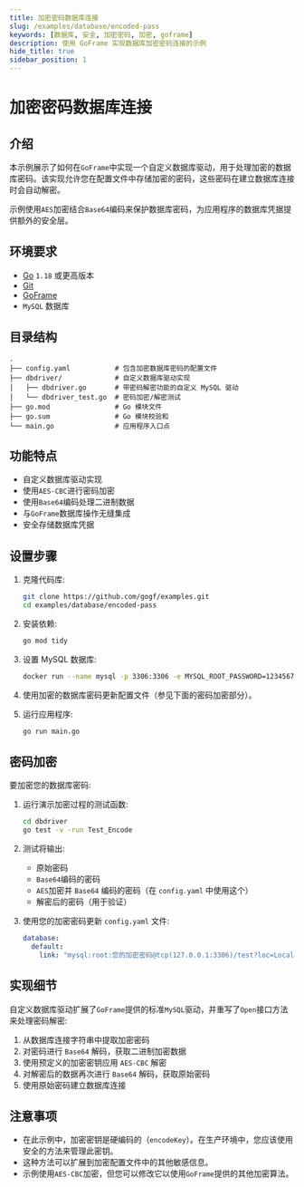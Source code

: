 ```yaml
---
title: 加密密码数据库连接
slug: /examples/database/encoded-pass
keywords: [数据库, 安全, 加密密码, 加密, goframe]
description: 使用 GoFrame 实现数据库加密密码连接的示例
hide_title: true
sidebar_position: 1
---
```


# 加密密码数据库连接

## 介绍

本示例展示了如何在`GoFrame`中实现一个自定义数据库驱动，用于处理加密的数据库密码。该实现允许您在配置文件中存储加密的密码，这些密码在建立数据库连接时会自动解密。

示例使用`AES`加密结合`Base64`编码来保护数据库密码，为应用程序的数据库凭据提供额外的安全层。

## 环境要求

- [Go](https://golang.org/dl/) `1.18` 或更高版本
- [Git](https://git-scm.com/downloads)
- [GoFrame](https://goframe.org)
- `MySQL` 数据库

## 目录结构

```text
.
├── config.yaml           # 包含加密数据库密码的配置文件
├── dbdriver/             # 自定义数据库驱动实现
│   ├── dbdriver.go       # 带密码解密功能的自定义 MySQL 驱动
│   └── dbdriver_test.go  # 密码加密/解密测试
├── go.mod                # Go 模块文件
├── go.sum                # Go 模块校验和
└── main.go               # 应用程序入口点
```

## 功能特点

- 自定义数据库驱动实现
- 使用`AES-CBC`进行密码加密
- 使用`Base64`编码处理二进制数据
- 与`GoFrame`数据库操作无缝集成
- 安全存储数据库凭据

## 设置步骤

1. 克隆代码库:
   ```bash
   git clone https://github.com/gogf/examples.git
   cd examples/database/encoded-pass
   ```

2. 安装依赖:
   ```bash
   go mod tidy
   ```

3. 设置 MySQL 数据库:
   ```bash
   docker run --name mysql -p 3306:3306 -e MYSQL_ROOT_PASSWORD=12345678 -e MYSQL_DATABASE=test -d mysql:8.0
   ```

4. 使用加密的数据库密码更新配置文件（参见下面的密码加密部分）。

5. 运行应用程序:
   ```bash
   go run main.go
   ```

## 密码加密

要加密您的数据库密码:

1. 运行演示加密过程的测试函数:
   ```bash
   cd dbdriver
   go test -v -run Test_Encode
   ```

2. 测试将输出:
   - 原始密码
   - `Base64`编码的密码
   - `AES`加密并 `Base64` 编码的密码（在 `config.yaml` 中使用这个）
   - 解密后的密码（用于验证）

3. 使用您的加密密码更新 `config.yaml` 文件:
   ```yaml
   database:
     default:
       link: "mysql:root:您的加密密码@tcp(127.0.0.1:3306)/test?loc=Local&parseTime=true"
   ```

## 实现细节

自定义数据库驱动扩展了`GoFrame`提供的标准`MySQL`驱动，并重写了`Open`接口方法来处理密码解密:

1. 从数据库连接字符串中提取加密密码
2. 对密码进行 `Base64` 解码，获取二进制加密数据
3. 使用预定义的加密密钥应用 `AES-CBC` 解密
4. 对解密后的数据再次进行 `Base64` 解码，获取原始密码
5. 使用原始密码建立数据库连接

## 注意事项

- 在此示例中，加密密钥是硬编码的（`encodeKey`）。在生产环境中，您应该使用安全的方法来管理此密钥。
- 这种方法可以扩展到加密配置文件中的其他敏感信息。
- 示例使用`AES-CBC`加密，但您可以修改它以使用`GoFrame`提供的其他加密算法。
